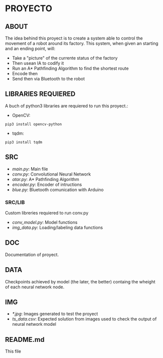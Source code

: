 # PROYECTO 

ABOUT
----
The idea behind this proyect is to create a system able to control the movement
of a robot around its factory. This system, when given an starting and an
ending point, will:
* Take a "picture" of the currente status of the factory
* Then usean IA to codify it
* Run an A* Pathfinding Algorithm to find the shortest route
* Encode then
* Send then via Bluetooth to the robot

LIBRARIES REQUIERED
-------------------
A buch of python3 libraries are requiered to run this proyect.:
* OpenCV:
```
pip3 install opencv-python
```
* tqdm:
```
pip3 install tqdm
```

SRC
---
* *main.py*: Main file
* *conv.py*: Convolutional Neural Network
* *atar.py*: A* Pathfinding Algorithm
* *encoder.py*: Encoder of  intructions
* *blue.py*: Bluetooth comunication with Arduino

### SRC/LIB
Custom libreries requiered to run conv.py
* *conv\_model.py*: Model functions
* *img\_data.py*: Loading/labeling data functions

DOC
---
Documentation of proyect.

DATA
----
Checkpoints achieved by model (the later, the better) containg the wheight of
each neural network node.

IMG
---
* *\*.jpg*: Images generated to test the proyect
* *ts\_data.csv*: Expected solution from images used to check the output of
neural network model

README.md
---------
This file
